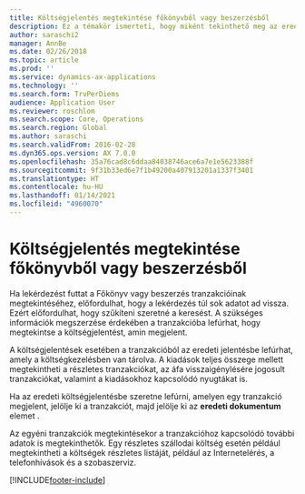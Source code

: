 ```yaml
---
title: Költségjelentés megtekintése főkönyvből vagy beszerzésből
description: Ez a témakör ismerteti, hogy miként tekinthető meg az eredeti költségjelentés, amelyen egy tranzakció jelent meg.
author: saraschi2
manager: AnnBe
ms.date: 02/26/2018
ms.topic: article
ms.prod: ''
ms.service: dynamics-ax-applications
ms.technology: ''
ms.search.form: TrvPerDiems
audience: Application User
ms.reviewer: roschlom
ms.search.scope: Core, Operations
ms.search.region: Global
ms.author: saraschi
ms.search.validFrom: 2016-02-28
ms.dyn365.ops.version: AX 7.0.0
ms.openlocfilehash: 35a76cad8c6ddaa84038746ace6a7e1e5623388f
ms.sourcegitcommit: 9f31b33ed6e7f1b49200a407913201a1337f3401
ms.translationtype: HT
ms.contentlocale: hu-HU
ms.lasthandoff: 01/14/2021
ms.locfileid: "4960070"
---
```

# <a name="view-an-expense-report-from-general-ledger-or-procurement-and-sourcing"></a>Költségjelentés megtekintése főkönyvből vagy beszerzésből

Ha lekérdezést futtat a Főkönyv vagy beszerzés tranzakcióinak megtekintéséhez, előfordulhat, hogy a lekérdezés túl sok adatot ad vissza. Ezért előfordulhat, hogy szűkíteni szeretné a keresést. A szükséges információk megszerzése érdekében a tranzakcióba lefúrhat, hogy megtekintse a költségjelentést, amin megjelent.

A költségjelentések esetében a tranzakcióból az eredeti jelentésbe lefúrhat, amely a költségkezelésben van tárolva. A kiadások teljes összege mellett megtekintheti a részletes tranzakciókat, az áfa visszaigénylésére jogosult tranzakciókat, valamint a kiadásokhoz kapcsolódó nyugtákat is.

Ha az eredeti költségjelentésbe szeretne lefúrni, amelyen egy tranzakció megjelent, jelölje ki a tranzakciót, majd jelölje ki az **eredeti dokumentum** elemet .

Az egyéni tranzakciók megtekintésekor a tranzakcióhoz kapcsolódó további adatok is megtekinthetők. Egy részletes szállodai költség esetén például megtekintheti a költségek részletes listáját, például az Internetelérés, a telefonhívások és a szobaszerviz.


[!INCLUDE[footer-include](../includes/footer-banner.md)]